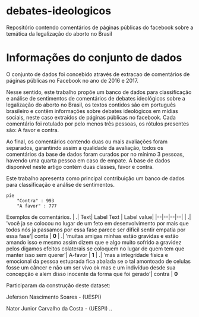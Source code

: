 # debates-ideologicos
Repositório contendo comentários de páginas públicas do facebook sobre a temática da legalização do aborto no Brasil

# Informações do conjunto de dados

O conjunto de dados foi concebido através de extracao de comentários de páginas públicas no Facebook no ano de 2016 e 2017.

Nesse sentido, este trabalho propõe um banco de dados para classificação e análise de sentimentos de comentários de debates ideológicos sobre a legalização do aborto no Brasil, os textos contidos são em português brasileiro e contêm informações sobre debates ideológicos em mídias sociais, neste caso extraídos de páginas públicas no facebook. Cada comentário foi rotulado por pelo menos três pessoas, os rótulos presentes são: A favor e contra. 

Ao final, os comentários contendo duas ou mais avaliações foram separados, garantindo assim a qualidade da avaliação, todos os comentários da base de dados foram curados por no mínimo 3 pessoas, havendo uma quarta pessoa em caso de empate. A base de dados disponível neste artigo contém duas classes, favor e contra.

Este trabalho apresenta como principal contribuição um banco de dados para classificação e análise de sentimentos.

```mermaid
pie 
    "Contra" : 993
    "A favor" : 777
```
Exemplos de comentários. 
| .|  Text| Label Text | Label value|
 |--|--|--|--|
 | .| 'você ja se colocou no lugar de um feto em desenvolvimento por mais que todos nós ja passamos por essa fase parece ser difícil sentir empatia por essa fase'| conta | **0**
  | .| 'muitas amigas minhas estão gravidas e estão amando isso e mesmo assim dizem que e algo muito sofrido a gravidez pelos digamos efeitos colaterais se coloquem no lugar de quem tem que manter isso sem querer'| A-favor | **1**
  | .| 'mas a integridade física e emocional da pessoa estuprada fica abalada se o tal amontoado de celulas fosse um câncer e não um ser vivo ok mas e um indivíduo desde sua concepção e alem disso inocente da forma que foi gerado'| contra | **0**


Participaram da construção deste dataset:

Jeferson Nascimento Soares - (UESPI)

Nator Junior Carvalho da Costa - (UESPI)
..
